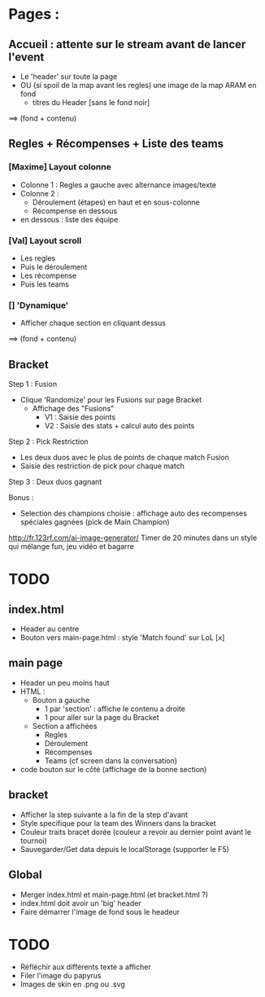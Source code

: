 # Pages :
## Accueil : attente sur le stream avant de lancer l'event
- Le 'header' sur toute la page
- OU (si spoil de la map avant les regles) une image de la map ARAM en fond
    + titres du Header [sans le fond noir]

==> (fond + contenu)

## Regles + Récompenses + Liste des teams
### [Maxime] Layout colonne
- Colonne 1 : Regles a gauche avec alternance images/texte
- Colonne 2 :
    - Déroulement (étapes) en haut et en sous-colonne
    - Récompense en dessous
- en dessous : liste des équipe

### [Val] Layout scroll
- Les regles
- Puis le déroulement
- Les récompense
- Puis les teams

### [] 'Dynamique'
- Afficher chaque section en cliquant dessus

==> (fond + contenu)

## Bracket
Step 1 : Fusion
- Clique 'Randomize' pour les Fusions sur page Bracket
    - Affichage des "Fusions"
        - V1 : Saisie des points
        - V2 : Saisie des stats + calcul auto des points

Step 2 : Pick Restriction
- Les deux duos avec le plus de points de chaque match Fusion
- Saisie des restriction de pick pour chaque match

Step 3 : Deux duos gagnant

Bonus :
- Selection des champions choisie : affichage auto des recompenses spéciales gagnées (pick de Main Champion)


http://fr.123rf.com/ai-image-generator/
    Timer de 20 minutes dans un style qui mélange fun, jeu vidéo et bagarre

# TODO
## index.html
- Header au centre
- Bouton vers main-page.html : style 'Match found' sur LoL [x]
## main page
- Header un peu moins haut
- HTML :
    - Bouton a gauche
        - 1 par 'section' : affiche le contenu a droite
        - 1 pour aller sur la page du Bracket
    - Section a affichées
        - Regles
        - Déroulement
        - Récompenses
        - Teams (cf screen dans la conversation)
- code bouton sur le côté (affichage de la bonne section)
## bracket
- Afficher la step suivante a la fin de la step d'avant
- Style specifique pour la team des Winners dans la bracket
- Couleur traits bracet dorée (couleur a revoir au dernier point avant le tournoi)
- Sauvegarder/Get data depuis le localStorage (supporter le F5)
## Global
- Merger index.html et main-page.html (et bracket.html ?)
- index.html doit avoir un 'big' header
- Faire démarrer l'image de fond sous le headeur

# TODO
- Réfléchir aux différents texte a afficher
- Filer l'image du papyrus
- Images de skin en .png ou .svg